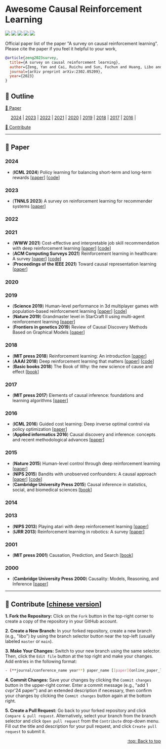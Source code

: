 # Awesome Causal Reinforcement Learning
[![](https://awesome.re/badge.svg)](#awesome-causal-reinforcement-learning)
[![](https://img.shields.io/badge/Made%20with-Markdown-1f425f.svg)](#pushpin-outline)
[![](https://img.shields.io/badge/Issues-Open-1f425f.svg)](https://github.com/libo-huang/Awesome-Causal-Reinforcement-Learning/issues)
[![](https://img.shields.io/badge/Contributions-Welcome-1f425f)](#clap-contribute-chinese-version)
[![](https://img.shields.io/static/v1?label=%E2%AD%90&message=If%20Useful&style=flat&color=C7A5C0)](https://github.com/libo-huang/Awesome-Causal-Reinforcement-Learning)

Official paper list of the paper "A survey on causal reinforcement learning". Please cite the paper if you feel it helpful to your work,
```bibtex
@article{zeng2023survey,
  title={A survey on causal reinforcement learning},
  author={Zeng, Yan and Cai, Ruichu and Sun, Fuchun and Huang, Libo and Hao, Zhifeng},
  journal={arXiv preprint arXiv:2302.05209},
  year={2023}
}
```



## :pushpin: Outline
[:closed_book: Paper](#closed_book-paper)

&emsp; [2024](#2024) | [2023](#2023) | [2022](#2022) | [2021](#2021) | [2020](#2020) | [2019](#2019) | [2018](#2018) | [2017](#2017) | [2016](#2016) | 

[:clap: Contribute](#clap-contribute-chinese-version)

---






## :closed_book: Paper
### 2024
- (**ICML 2024**) Policy learning for balancing short-term and long-term rewards [[paper](https://openreview.net/pdf?id=7Qf1uHTahP)] [[code](https://github.com/YanaZeng/Short_long_term-Rewards)]


### 2023
- (**TNNLS 2023**) A survey on reinforcement learning for recommender systems [[paper](https://ieeexplore.ieee.org/abstract/document/10144689)]


### 2022



### 2021
- (**WWW 2021**) Cost-effective and interpretable job skill recommendation with deep reinforcement learning [[paper](https://dl.acm.org/doi/pdf/10.1145/3442381.3449985)] [[code](https://github.com/sunyinggilly/SkillRec)]
- (**ACM Computing Surveys 2021**) Reinforcement learning in healthcare: A survey [[paper](https://arxiv.org/pdf/1908.08796)] [[code](https://dl.acm.org/doi/abs/10.1145/3477600)]
- (**Proceedings of the IEEE 2021**) Toward causal representation learning [[paper](https://ieeexplore.ieee.org/stamp/stamp.jsp?arnumber=9363924)]

 
### 2020



### 2019
- (**Science 2019**) Human-level performance in 3d multiplayer games with population-based reinforcement learning [[paper](https://people.eecs.berkeley.edu/~russell/classes/cs294/f21/papers/Jaderberg-etal-2019-Science-Capture-The-Flag.pdf)] [[code](https://www.science.org/doi/10.1126/science.aau6249)]
- (**Nature 2019**) Grandmaster level in StarCraft II using multi-agent reinforcement learning [[paper](https://www.nature.com/articles/s41586-019-1724-z)]
- (**Frontiers in genetics 2019**) Review of Causal Discovery Methods Based on Graphical Models [[paper](https://par.nsf.gov/servlets/purl/10125762)]

### 2018
- (**MIT press 2018**) Reinforcement learning: An introduction [[paper](https://www.academia.edu/download/38529120/9780262257053_index.pdf)]
- (**AAAI 2018**) Deep reinforcement learning that matters [[paper](https://ojs.aaai.org/index.php/AAAI/article/view/11694)] [[code](https://github.com/Breakend/DeepReinforcementLearningThatMatters)]
- (**Basic books 2018**) The Book of Why: the new science of cause and effect [[book](http://repo.darmajaya.ac.id/5342/1/The%20book%20of%20why_%20the%20new%20science%20of%20cause%20and%20effect%20%28%20PDFDrive%20%29.pdf)]


### 2017
- (**MIT press 2017**) Elements of causal inference: foundations and learning algorithms [[paper](https://library.oapen.org/bitstream/handle/20.500.12657/26040/11283.pdf?sequence=1&isAllowed=y)]

### 2016
- (**ICML 2016**) Guided cost learning: Deep inverse optimal control via policy optimization [[paper](https://proceedings.mlr.press/v48/finn16.pdf)]
- (**Applied informatics 2016**) Causal discovery and inference: concepts and recent methodological advances [[paper](https://www.researchgate.net/profile/Peter-Spirtes/publication/295088352_Causal_discovery_and_inference_concepts_and_recent_methodological_advances/links/570f95a908aec95f0614da48/Causal-discovery-and-inference-concepts-and-recent-methodological-advances.pdf)]


### 2015
- (**Nature 2015**) Human-level control through deep reinforcement learning [[paper](https://storage.googleapis.com/deepmind-data/assets/papers/DeepMindNature14236Paper.pdf)]
- (**NIPS 2015**) Bandits with unobserved confounders: A causal approach [[paper](https://proceedings.neurips.cc/paper/2015/file/795c7a7a5ec6b460ec00c5841019b9e9-Paper.pdf)] [[code](https://github.com/ucla-csl/mabuc)]
- (**Cambridge University Press 2015**) Causal inference in statistics, social, and biomedical sciences [[book](https://wiki.swarma.org/images/5/54/-Guido_W._Imbens%2C_Donald_B._Rubin-_Causal_Inferenc%28z-lib.org%29.pdf)]

### 2014


### 2013
- (**NIPS 2013**) Playing atari with deep reinforcement learning [[paper](https://arxiv.org/pdf/1312.5602)]
- (**IJRR 2013**) Reinforcement learning in robotics: A survey [[paper](https://www.ias.informatik.tu-darmstadt.de/uploads/Publications/Kober_IJRR_2013.pdf)]


### 2001
- (**MIT press 2001**) Causation, Prediction, and Search [[book](https://philarchive.org/archive/SPICPA-2)]

### 2000
- (**Cambridge University Press 2000**) Causality: Models, Reasoning, and Inference [[paper](https://archive.org/details/causalitymodelsr0000pear/page/n9/mode/2up)]


---









## :clap: Contribute [[chinese version](http://t.csdnimg.cn/S1rvo)]
**1. Fork the Repository:** Click on the `Fork` button in the top-right corner to create a copy of the repository in your GitHub account.

**2. Create a New Branch:** In your forked repository, create a new branch (e.g., "libo") by using the branch selector button near the top-left (usually labeled `master` or `main`).

**3. Make Your Changes:** Switch to your new branch using the same selector. Then, click the `Edit file` button at the top right and make your changes. Add entries in the following format:
  ```bash
  - (**journal/conference_name year**) paper_name [[paper](online_paper_link)] [[code](online_code_link)]
  ```

**4. Commit Changes:** Save your changes by clicking the `Commit changes` button in the upper-right corner. Enter a commit message (e.g., "add 1 cvpr'24 paper") and an extended description if necessary, then confirm your changes by clicking the `Commit changes` button again at the bottom right.

**5. Create a Pull Request:** Go back to your forked repository and click `Compare & pull request`. Alternatively, select your branch from the branch selector and click `Open pull request` from the `Contribute` drop-down menu. Fill out the title and description for your pull request, and click `Create pull request` to submit it.

<div align="right">
  <a href="#awesome-causal-reinforcement-learning">:top: Back to top</a>
</div>
